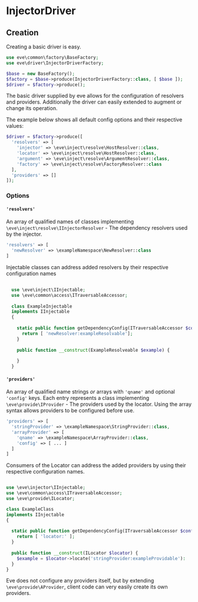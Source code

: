 # InjectorDriver
## Creation

Creating a basic driver is easy.

```php
use eve\common\factory\BaseFactory;
use eve\driver\InjectorDriverFactory;

$base = new BaseFactory();
$factory = $base->produce(InjectorDriverFactory::class, [ $base ]);
$driver = $factory->produce();
```

The basic driver supplied by eve allows for the configuration of resolvers and providers.
Additionally the driver can easily extended to augment or change its operation.

The example below shows all default config options and their respective values:

```php
$driver = $factory->produce([
  'resolvers' => [
    'injector' => \eve\inject\resolve\HostResolver::class,
    'locator' => \eve\inject\resolve\HostResolver::class,
    'argument' => \eve\inject\resolve\ArgumentResolver::class,
    'factory' => \eve\inject\resolve\FactoryResolver::class
  ],
  'providers' => []
]);
```

### Options

#### `'resolvers'`
An array of qualified names of classes implementing `\eve\inject\resolve\IInjectorResolver` -
The dependency resolvers used by the injector.

```php
'resolvers' => [
  'newResolver' => \exampleNamespace\NewResolver::class
]
```

Injectable classes can address added resolvers by their respective configuration names

```php
  
  use \eve\inject\IInjectable;
  use \eve\common\access\ITraversableAccessor; 
  
  class ExampleInjectable
  implements IInjectable
  {
  
    static public function getDependencyConfig(ITraversableAccessor $config) : array {
      return [ 'newResolver:exampleResolvable'];
    }
    
    public function __construct(ExampleResolveable $example) {
      
    }
  }
```

#### `'providers'`
An array of qualified name strings *or* arrays with `'qname'` and optional `'config'` keys.
Each entry represents a class implementing `\eve\provide\IProvider` - The providers
used by the locator. Using the array syntax allows providers to be configured before use.


```php
'providers' => [
  'stringProvider' => \exampleNamespace\StringProvider::class,
  'arrayProvider' => [
    'qname' => \exampleNamespace\ArrayProvider::class,
    'config' => [ ... ]
  ]
]
```

Consumers of the Locator can address the added providers by using their respective configuration
names.

```php

use \eve\injector\IInjectable;
use \eve\common\access\ITraversableAccessor;
use \eve\provide\ILocator;

class ExampleClass
implements IInjectable
{
  
  static public function getDependencyConfig(ITraversableAccessor $config) : array {
    return [ 'locator:' ];
  }
  
  public function __construct(ILocator $locator) {
    $example = $locator->locate('stringProvider:exampleProvidable'):
  }
}
```

Eve does not configure any providers itself, but by extending `\eve\provide\AProvider`,
client code can very easily create its own providers.
